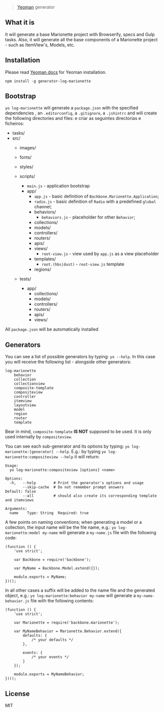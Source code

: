 > [Yeoman](http://yeoman.io) generator

## What it is

It will generate a base Marionette project with Browserify, specs and Gulp tasks. 
Also, it will generate all the base components of a Marionette project - such as ItemView's, Models, etc.

## Installation

Please read [Yeoman docs](http://yeoman.io) for Yeoman installation.

`npm install -g generator-log-marionette`

## Bootstrap

`yo log-marionette` will generate a `package.json` with the specified dependencies , an `.editorconfig`, a `.gitignore`, a `.jshintrc` and will create the following directories and files: e criar as seguintes directorias e ficheiros:

* tasks/
* src/
  * images/
  * fonts/
  * styles/
  * scripts/
      * `main.js` - application bootstrap
      * app/
          * `app.js` - basic definition of `Backbone.Marionette.Application`;
          * `radio.js` - basic definition of `Radio` with a predefined `global` channel;
          * behaviors/
              * `behaviors.js` - placeholder for other `Behavior`;
          * collections/ 
          * models/
          * controllers/
          * routers/
          * apis/
          * views/
              * `root-view.js` - view used by `app.js` as a view placeholder
          * templates/
               * `root.(hbs|dust)` - `root-view.js` template
          * regions/

  * tests/
      * app/
          * collections/
          * models/
          * controllers/
          * routers/
          * apis/
          * views/

All `package.json` will be automatically installed

## Generators

You can see a list of possible generators by typing: `yo --help`. In this case you will receive the following list - alongside other generators:

```
log-marionette
    behavior
    collection
    collectionview
    composite-template
    compositeview
    controller
    itemview
    layoutview
    model
    region
    router
    template
```

Bear in mind, `composite-template` **IS NOT** supposed to be used. It is only used internally by `compositeview`.

You can see each sub-generator and its options by typing: `yo log-marionette:[generator] --help`. E.g.: by typing `yo log-marionette:compositeview --help` it will return:

```
Usage:
  yo log-marionette:compositeview [options] <name>

Options:
  -h,   --help        # Print the generator's options and usage
        --skip-cache  # Do not remember prompt answers                               Default: false
        --all         # should also create its corresponding template and itemviews

Arguments:
  name    Type: String  Required: true
```

A few points on naming conventions; when generating a model or a collection, the input name will be the file name, e.g.: `yo log-marionette:model my-name` will generate a `my-name.js` file with the following code:

```
(function () {
    'use strict';

    var Backbone = require('backbone');

    var MyName = Backbone.Model.extend({});

    module.exports = MyName;
})();

```

In all other cases a suffix will be added to the name file and the generated object, e.g.: `yo log-marionette:behavior my-name` will generate a `my-name-behavior.js` file with the following contents:

```
(function () {
    'use strict';

    var Marionette = require('backbone.marionette');

    var MyNameBehavior = Marionette.Behavior.extend({
        defaults: {
            /* your defaults */
        },

        events: {
            /* your events */
        }
    });

    module.exports = MyNameBehavior;
})();

```

## License

MIT
